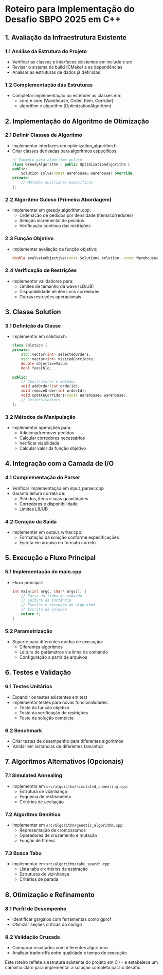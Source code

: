 # Roteiro para Implementação do Desafio SBPO 2025 em C++

## 1. Avaliação da Infraestrutura Existente

### 1.1 Análise da Estrutura do Projeto
- Verificar as classes e interfaces existentes em include e src
- Revisar o sistema de build (CMake) e as dependências
- Analisar as estruturas de dados já definidas

### 1.2 Complementação das Estruturas
- Completar implementação ou estender as classes em:
  - core e core (Warehouse, Order, Item, Corridor)
  - algorithm e algorithm (OptimizationAlgorithm)

## 2. Implementação do Algoritmo de Otimização

### 2.1 Definir Classes de Algoritmo
- Implementar interfaces em optimization_algorithm.h
- Criar classes derivadas para algoritmos específicos:
  ```cpp
  // Exemplo para algoritmo guloso
  class GreedyAlgorithm : public OptimizationAlgorithm {
  public:
      Solution solve(const Warehouse& warehouse) override;
  private:
      // Métodos auxiliares específicos
  };
  ```

### 2.2 Algoritmo Guloso (Primeira Abordagem)
- Implementar em greedy_algorithm.cpp:
  - Ordenação de pedidos por densidade (itens/corredores)
  - Seleção incremental de pedidos
  - Verificação contínua das restrições

### 2.3 Função Objetivo
- Implementar avaliação da função objetivo:
  ```cpp
  double evaluateObjective(const Solution& solution, const Warehouse& warehouse);
  ```

### 2.4 Verificação de Restrições
- Implementar validadores para:
  - Limites de tamanho da wave (LB/UB)
  - Disponibilidade de itens nos corredores
  - Outras restrições operacionais

## 3. Classe Solution

### 3.1 Definição da Classe
- Implementar em solution.h:
  ```cpp
  class Solution {
  private:
      std::vector<int> selectedOrders;
      std::vector<int> visitedCorridors;
      double objectiveValue;
      bool feasible;
      
  public:
      // Construtores e métodos
      void addOrder(int orderId);
      void removeOrder(int orderId);
      void updateCorridors(const Warehouse& warehouse);
      // Getters/setters
  };
  ```

### 3.2 Métodos de Manipulação
- Implementar operações para:
  - Adicionar/remover pedidos
  - Calcular corredores necessários
  - Verificar viabilidade
  - Calcular valor da função objetivo

## 4. Integração com a Camada de I/O

### 4.1 Complementação do Parser
- Verificar implementação em input_parser.cpp
- Garantir leitura correta de:
  - Pedidos, itens e suas quantidades
  - Corredores e disponibilidade
  - Limites LB/UB

### 4.2 Geração da Saída
- Implementar em output_writer.cpp:
  - Formatação da solução conforme especificações
  - Escrita em arquivo no formato correto

## 5. Execução e Fluxo Principal

### 5.1 Implementação do main.cpp
- Fluxo principal:
  ```cpp
  int main(int argc, char* argv[]) {
      // Parse da linha de comando
      // Leitura da instância
      // Escolha e execução do algoritmo
      // Escrita da solução
      return 0;
  }
  ```

### 5.2 Parametrização
- Suporte para diferentes modos de execução:
  - Diferentes algoritmos
  - Leitura de parâmetros via linha de comando
  - Configuração a partir de arquivos

## 6. Testes e Validação

### 6.1 Testes Unitários
- Expandir os testes existentes em test
- Implementar testes para novas funcionalidades:
  - Teste da função objetivo
  - Teste da verificação de restrições
  - Teste da solução completa

### 6.2 Benchmark
- Criar testes de desempenho para diferentes algoritmos
- Validar em instâncias de diferentes tamanhos

## 7. Algoritmos Alternativos (Opcionais)

### 7.1 Simulated Annealing
- Implementar em `src/algorithm/simulated_annealing.cpp`:
  - Estrutura de vizinhança
  - Esquema de resfriamento
  - Critérios de aceitação

### 7.2 Algoritmo Genético
- Implementar em `src/algorithm/genetic_algorithm.cpp`:
  - Representação de cromossomos
  - Operadores de cruzamento e mutação
  - Função de fitness

### 7.3 Busca Tabu
- Implementar em `src/algorithm/tabu_search.cpp`:
  - Lista tabu e critérios de aspiração
  - Estruturas de vizinhança
  - Critérios de parada

## 8. Otimização e Refinamento

### 8.1 Perfil de Desempenho
- Identificar gargalos com ferramentas como gprof
- Otimizar seções críticas do código

### 8.2 Validação Cruzada
- Comparar resultados com diferentes algoritmos
- Analisar trade-offs entre qualidade e tempo de execução

Este roteiro reflete a estrutura existente do projeto em C++ e estabelece um caminho claro para implementar a solução completa para o desafio.